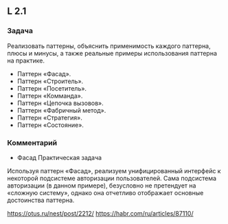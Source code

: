 ## L 2.1

### Задача
Реализовать паттерны, объяснить применимость каждого паттерна, плюсы и минусы, а также реальные примеры использования паттерна на практике.
* Паттерн «Фасад».
* Паттерн «Строитель».
* Паттерн «Посетитель».
* Паттерн «Комманда».
* Паттерн «Цепочка вызовов».
* Паттерн «Фабричный метод».
* Паттерн «Стратегия».
* Паттерн «Состояние».

### Комментарий
* Фасад
  Практическая задача

Используя паттерн «Фасад», реализуем унифицированный интерфейс к некоторой подсистеме авторизации пользователей. Сама подсистема авторизации (в данном примере), безусловно не претендует на «сложную систему», однако она отчетливо отображает основные достоинства паттерна.




https://otus.ru/nest/post/2212/
https://habr.com/ru/articles/87110/
